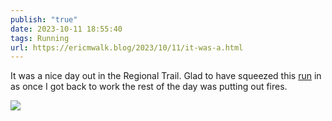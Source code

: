 ```yaml
---
publish: "true"
date: 2023-10-11 18:55:40
tags: Running
url: https://ericmwalk.blog/2023/10/11/it-was-a.html
---
```


It was a nice day out in the Regional Trail. Glad to have squeezed this [run](https://strava.com/activities/10020160516)  in as once I got back to work the rest of the day was putting out fires.

![](https://ericmwalk.blog/uploads/2023/140b796a2f.jpg)